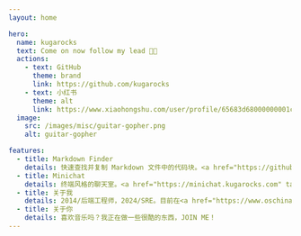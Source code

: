 ```yaml
---
layout: home

hero:
  name: kugarocks
  text: Come on now follow my lead 🎸🤘
  actions:
    - text: GitHub
      theme: brand
      link: https://github.com/kugarocks
    - text: 小红书
      theme: alt
      link: https://www.xiaohongshu.com/user/profile/65683d68000000001c01b1e5
  image:
    src: /images/misc/guitar-gopher.png
    alt: guitar-gopher

features:
  - title: Markdown Finder
    details: 快速查找并复制 Markdown 文件中的代码块。<a href="https://github.com/kugarocks/markdown-finder" target="_blank">更多...</a>
  - title: Minichat
    details: 终端风格的聊天室。<a href="https://minichat.kugarocks.com" target="_blank">https://minichat.kugarocks.com</a>
  - title: 关于我
    details: 2014/后端工程师，2024/SRE。目前在<a href="https://www.oschina.net" target="_blank">开源中国</a>工作。
  - title: 关于你
    details: 喜欢音乐吗？我正在做一些很酷的东西，JOIN ME！
---
```

